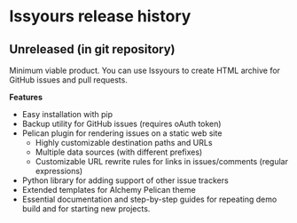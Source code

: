 # Issyours release history

## Unreleased (in git repository)

Minimum viable product. You can use Issyours to create HTML archive for GitHub
issues and pull requests.

**Features**

- Easy installation with pip
- Backup utility for GitHub issues (requires oAuth token)
- Pelican plugin for rendering issues on a static web site
    - Highly customizable destination paths and URLs
    - Multiple data sources (with different prefixes)
    - Customizable URL rewrite rules for links in issues/comments (regular
      expressions)
- Python library for adding support of other issue trackers
- Extended templates for Alchemy Pelican theme
- Essential documentation and step-by-step guides for repeating demo build and
  for starting new projects.
